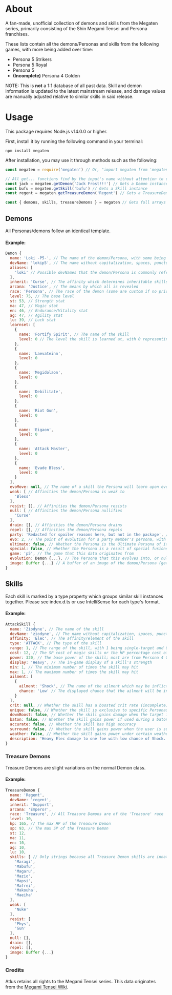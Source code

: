 # About
A fan-made, unofficial collection of demons and skills from the Megaten series, primarily consisting of the Shin Megami Tensei and Persona franchises.

These lists contain all the demons/Personas and skills from the following games, with more being added over time:
* Persona 5 Strikers
* Persona 5 Royal
* Persona 5
* **(Incomplete)** Persona 4 Golden

NOTE: This is **not** a 1:1 database of all past data.  Skill and demon information is updated to the latest mainstream release, and damage values are manually adjusted relative to similar skills in said release.

# Usage
This package requires Node.js v14.0.0 or higher.

First, install it by running the following command in your terminal:
```
npm install megaten
```

After installation, you may use it through methods such as the following:
```javascript
const megaten = require('megaten') // Or, "import megaten from 'megaten'" in ES6.  Destructuring syntax is also supported

// All get... functions find by the input's name without attention to capitalization, spaces, punctuation, etc. via the exported "noPunc" utility function
const jack = megaten.getDemon('Jack Frost!!!') // Gets a Demon instance
const bufu = megaten.getSkill('bufu') // Gets a Skill instance
const regent = megaten.getTreasureDemon('Regent') // Gets a TreasureDemon instance

const { demons, skills, treasureDemons } = megaten // Gets full arrays of the respective data instances
```

## Demons
All Personas/demons follow an identical template.

#### Example:
```javascript
Demon {
  name: 'Loki -P5-', // The name of the demon/Persona, with some being named after unique variants in specific games
  devName: 'lokip5', // The name without capitalization, spaces, punctuation, accents, etc.
  aliases: [
    'loki' // Possible devNames that the demon/Persona is commonly referred to
  ],
  inherit: 'Curse', // The affinity which determines inheritable skills
  arcana: 'Justice', // The means by which all is revealed
  race: 'Persona', // The race of the demon (some are custom if no prior SMT appearances)
  level: 75, // The base level
  st: 53, // Strength stat
  ma: 47, // Magic stat
  en: 46, // Endurance/Vitality stat
  ag: 47, // Agility stat
  lu: 39, // Luck stat
  learnset: [
    {
      name: 'Fortify Spirit', // The name of the skill
      level: 0 // The level the skill is learned at, with 0 representing innate
    },
    {
      name: 'Laevateinn',
      level: 0
    },
    {
      name: 'Megidolaon',
      level: 0
    },
    {
      name: 'Debilitate',
      level: 0
    },
    {
      name: 'Riot Gun',
      level: 0
    },
    {
      name: 'Eigaon',
      level: 0
    },
    {
      name: 'Attack Master',
      level: 0
    },
    {
      name: 'Evade Bless',
      level: 0
    }
  ],
  evoMove: null, // The name of a skill the Persona will learn upon evolving, or null if none
  weak: [ // Affinities the demon/Persona is weak to
    'Bless'
  ],
  resist: [], // Affinities the demon/Persona resists
  null: [ // Affinities the demon/Persona nullifies
    'Curse'
  ],
  drain: [], // Affinities the demon/Persona drains
  repel: [], // Affinities the demon/Persona repels
  party: 'Redacted for spoiler reasons here, but not in the package', // The name of the party member who the Persona belongs to, or null if non-party
  evo: 2, // The point of evolution for a party member's persona, with 1 being base, 2 being second awakening, and 3 being third awakening, or null if non-party
  ultimate: false, // Whether the Persona is the Ultimate Persona of its arcana in the game this data is based on
  special: false, // Whether the Persona is a result of special fusions (incomplete)
  game: 'p5', // The game that this data originates from
  evolution: Demon {...}, // The Persona that this evolves into, or null if none (getter)
  image: Buffer {...} // A buffer of an image of the demon/Persona (getter)
}
```

## Skills
Each skill is marked by a type property which groups similar skill instances together.  Please see index.d.ts or use IntelliSense for each type's format.

#### Example:
```javascript
AttackSkill {
  name: 'Ziodyne', // The name of the skill
  devName: 'ziodyne', // The name without capitalization, spaces, punctuation, accents, etc.
  affinity: 'Elec', // The affinity/element of the skill
  type: 'ATTACK', // The type of the skill
  range: 1, // The range of the skill, with 1 being single-target and 0 being party-wide
  cost: 12, // The SP cost of magic skills or the HP percentage cost of physical skills
  power: 320, // The base power of the skill; most are from Persona 4 Golden, with other skills' damage being assumed based off comparisons with known skills
  display: 'Heavy', // The in-game display of a skill's strength
  min: 1, // The minimum number of times the skill may hit
  max: 1, // The maximum number of times the skill may hit
  ailment: [
    {
      ailment: 'Shock', // The name of the ailment which may be inflicted
      chance: 'Low' // The displayed chance that the ailment will be inflicted
    }
  ],
  crit: null, // Whether the skill has a boosted crit rate (incomplete)
  unique: false, // Whether the skill is exclusive to specific Personas/demons who learn it
  downBoost: false, // Whether the skill gains damage when the target is down
  baton: false, // Whether the skill gains power if used during a baton pass
  accurate: false, // Whether the skill has high accuracy
  surround: false, // Whether the skill gains power when the user is surrounded
  weather: false, // Whether the skill gains power under certain weather conditions
  description: 'Heavy Elec damage to one foe with low chance of Shock.' // The skill's description similar to the games (getter)
}
```

### Treasure Demons
Treasure Demons are slight variations on the normal Demon class.

#### Example:
```javascript
TreasureDemon {
  name: 'Regent',
  devName: 'regent',
  inherit: 'Support',
  arcana: 'Emperor',
  race: 'Treasure', // All Treasure Demons are of the 'Treasure' race
  level: 10,
  hp: 165, // The max HP of the Treasure Demon
  sp: 93, // The max SP of the Treasure Demon
  st: 12,
  ma: 11,
  en: 10,
  ag: 10,
  lu: 10,
  skills: [ // Only strings because all Treasure Demon skills are innate
    'Maragi',
    'Mabufu',
    'Magaru',
    'Mazio',
    'Mapsi',
    'Mafrei',
    'Makouha',
    'Maeiha'
  ],
  weak: [
    'Nuke'
  ],
  resist: [
    'Phys',
    'Gun'
  ],
  null: [],
  drain: [],
  repel: [],
  image: Buffer {...}
}
```

### Credits
Atlus retains all rights to the Megami Tensei series.  This data originates from the [Megami Tensei Wiki](https://megamitensei.fandom.com/wiki/Megami_Tensei_Wiki).